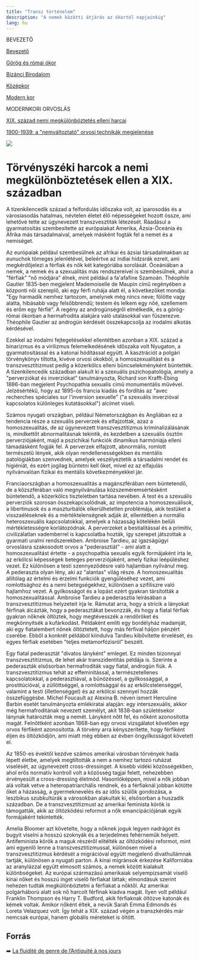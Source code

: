 ```yaml
---
title: "Transz történelem"
description: "A nemek közötti átjárás az ókortól napjainkig"
lang: hu
---
```


<div class="floating-columns">

<div class="floating-bar">

BEVEZETÖ

[Bevezető](/#/entry?id=transz-tortenelem)

[Görög és római ókor](/#/entry?id=transz-tortenelem-gorog-es-romai-okor)

[Bizánci Birodalom](/#/entry?id=transz-tortenelem-bizanci-birodalom)

[Középkor](/#/entry?id=transz-tortenelem-kozepkor)

[Modern kor](/#/entry?id=transz-tortenelem-modern-kor)

MODERNKORI ORVOSLÁS

[XIX. század nemi megkülönböztetés elleni harcai](/#/entry?id=transz-tortenelem-xix-szazad)

[1900-1939: a "nemváltoztató" orvosi technikák megjelenése](/#/entry?id=transz-tortenelem-nemvaltoztato-orvosi-technikak-megjelenese)



</div>

<div class="wiki-content">

<div class="header-image"><img src="assets/images/undraw_moving.svg" /></div>

# Törvényszéki harcok a nemi megkülönböztetések ellen a XIX. században

A tizenkilencedik század a felfordulás időszaka volt, az iparosodás és a városiasodás hatalmas, névtelen életet élő népességeket hozott össze, ami lehetővé tette az úgynevezett transzvesztiták létezését. Ráadásul a gyarmatosítás szembesítette az európaiakat Amerika, Ázsia-Óceánia és Afrika más társadalmaival, amelyek másként fogták fel a nemet és a nemiséget.

Az európaiak például szembesülnek az afrikai és ázsiai társadalmakban az eunuchok tömeges jelenlétével, beleértve az indiai hidzsrák ezreit, ami megkérdőjelezi a férfiak és nők két kategóriába sorolását. Óceániában a nemek, a nemek és a szexualitás más rendszereivel is szembesülnek, ahol a "férfiak" "nő módjára" élnek, mint például a fa'afafine Szamoán. Théophile Gautier 1835-ben megjelent Mademoiselle de Maupin című regényében a központi női szereplő, aki egy férfi ruhája alatt él, a következőket mondja: "Egy harmadik nemhez tartozom, amelynek még nincs neve; fölötte vagy alatta, hibásabb vagy felsőbbrendű; testem és lelkem egy nőé, szellemem és erőm egy férfié". A regény az androgünségről elmélkedik, és a görög-római ókorban a hermafrodita alakjára való utalásokkal van fűszerezve. Théophile Gautier az androgün kérdését összekapcsolja az irodalmi alkotás kérdésével.

Ezekkel az irodalmi fejtegetésekkel ellentétben azonban a XIX. század a binarizmus és a virilizmus felemelkedésének időszaka volt Nyugaton, a gyarmatosítással és a katonai hódítással együtt. A kasztrációt a polgári törvénykönyv tiltotta, kivéve orvosi okokból, a homoszexualitást és a transzvesztitizmust pedig a közerkölcs elleni bűncselekményként büntették. A tizenkilencedik században alakult ki a szexuális pszichopatológia, amely a "perverziókat és inverziókat" tanulmányozta, Richard von Krafft-Ebing 1886-ban megjelent Psychopathia sexualis című monumentális művével. Jelzésértékű, hogy az 1895-ös francia kiadás és fordítás az "avec recherches spéciales sur l'inversion sexuelle" ("a szexuális inverzióval kapcsolatos különleges kutatásokkal") alcímet viseli.

Számos nyugati országban, például Németországban és Angliában ez a tendencia része a szexuális perverzek és elfajzottak, azaz a homoszexualitás, de az úgynevezett transzvesztitizmus kriminalizálásának is, mindkettőt abnormalitásnak tekintik, és kezdetben a szexuális ösztön perverziójaként, majd a pszichikai funkciók dinamikus harmóniája elleni támadásként fogják fel. A perverzek elfajzott, abnormális, romlott természetű lények, akik olyan rendellenességekben és mentális patológiákban szenvednek, amelyek veszélyeztetik a társadalmi rendet és higiéniát, és ezért jogilag büntetni kell őket, mivel ez az elfajulás nyilvánvalóan fizikai és mentális következményekkel jár.

Franciaországban a homoszexualitás a magánszférában nem büntetendő, de a közszférában való megnyilvánulása közszeméremsértésként büntetendő, a közerkölcs tiszteletben tartása nevében. A test és a szexuális perverziók szorosan összekapcsolódnak, az impotencia a homoszexuálisok, a libertinusok és a maszturbálók elkerülhetetlen problémája, akik testüket a visszaéléseknek és a mértéktelenségnek adják át, ellentétben a normális heteroszexuális kapcsolatokkal, amelyek a házasság kötelékén belüli mértékletességre korlátozódnak. A perverzeket a bestialitással és a primitív, civilizálatlan vademberrel is kapcsolatba hozták, így szerepet játszottak a gyarmati uralmi rendszerekben. Ambroise Tardieu, az igazságügyi orvoslásra szakosodott orvos a "pederasztiát" - ami alatt a homoszexualitást értette - a psychopathia sexualis egyik formájaként írta le, az erkölcsi képességek beteges perverziójaként, amely fizikai leépüléshez vezet. Ez különösen a testi szennyeződésre való hajlamban nyilvánul meg. A pederaszta olyan lény, aki az "alantas" világ része. A homoszexualitás állítólag az értelmi és érzelmi funkciók gyengüléséhez vezet, ami romlottsághoz és a nemi betegségekhez, különösen a szifiliszre való hajlamhoz vezet. A gyilkosságot és a lopást ezért gyakran társították a homoszexualitással. Ambroise Tardieu a pederasztia leírásában a transzvesztitizmus helyzeteit írja le. Rámutat arra, hogy a stricik a lányokat férfinak álcázták, hogy a pederasztákat bevonzzák, és hogy a fiatal férfiak gyakran nőknek öltöztek, hogy megtévesszék a rendőröket és megkönnyítsék a kufárkodást. Példaként említi egy bordélyház madamját, aki egy fiatalembert nőnek öltöztetett, hogy más férfival háljon pénzért cserébe. Ebből a konkrét példából kiindulva Tardieu kibővítette érvelését, és egyes férfiak esetében "teljes metamorfózisról" beszélt.


Egy fiatal pederasztát "divatos lányként" emleget. Ez minden bizonnyal transzvesztitizmus, de lehet akár transzidentitás példája is. Szerinte a pederaszták elsősorban hermafroditák vagy fiatal, androgün fiúk. A transzvesztitizmus tehát az effeminitással, a természetellenes kapcsolatokkal, a pederasztiával, a bűnözéssel, a gyilkossággal, a prostitúcióval, a züllöttséggel, a romlottsággal és az erkölcstelenséggel, valamint a testi (illetlenséggel) és az erkölcsi szennyel hozzák összefüggésbe. Michel Foucault az Alexina B. néven ismert Herculine Barbin esetét tanulmányozta emlékiratai alapján: egy interszexuális, akkor még hermafroditának nevezett személyt, akit 1838-ban születésekor lánynak határozták meg a nemét. Lányként nőtt fel, és nőként azonosította magát. Felnőttként azonban 1868-ban egy orvosi vizsgálatot követően egy orvos férfiként azonosította. A törvény arra kényszerítette, hogy férfiként éljen és öltözködjön, ami miatt még ebben az évben öngyilkosságot követett el.

Az 1850-es évektől kezdve számos amerikai városban törvények hada lépett életbe, amelyek megtiltották a nem a nemhez tartozó ruházat viselését, az úgynevezett cross-dressinget. A kisebb vidéki közösségekben, ahol erős normatív kontroll volt a közösség tagjai felett, nehezebben érvényesült a cross-dressing életmód. Hasonlóképpen, mivel a nők jobban alá voltak vetve a heteropatriarchális rendnek, és a férfiaknál jobban kötötte őket a házasság, a gyermeknevelés és az idős szülők gondozása, a leszbikus szubkultúrák a városokban alakultak ki, elsősorban a huszadik században. De a transzvesztitizmust az amerikai feminista körök is támogatták, akik az öltözködési reformot a nők emancipációjának egyik formájaként tekintették.

Amelia Bloomer azt követelte, hogy a nőknek joguk legyen nadrágot és bugyit viselni a hosszú szoknyák és a terjedelmes fehérneműk helyett. Antifeminista körök a maguk részéről elítélték az öltözködési reformot, mint ami egyenlő lenne a transzvesztitizmussal, különösen mivel a transzvesztitizmus kérdését a migrációval együtt megjelenő divathullámnak tartják, különösen a nyugati parton. A kínai migránsok érkezése Kaliforniába az aranylázzal együtt elmosott számos, a nemek között kialakult különbségeket. Az európai származású amerikaiak selyempizsamát viselő kínai nőket és hosszú inget viselő férfiakat láttak; elmondásuk szerint nehezen tudták megkülönböztetni a férfiakat a nőktől. Az amerikai polgárháború alatt sok nő harcolt férfinak kiadva magát. Ilyen volt például Franklin Thompson és Harry T. Budford, akik férfiaknak öltözve katonák és kémek voltak. Amikor nőként éltek, a nevük Sarah Emma Edmonds és Loreta Velazquez volt. Így tehát a XIX. század végén a transzkérdés már nemcsak európai, hanem globális méreteket is öltött. 



## Forrás

➡️ [La fluidité de genre de l’Antiquité à nos jours](https://institutlaboetie.fr/wp-content/uploads/2023/06/NOTE-ILB-LGBT-1.pdf)

</div>